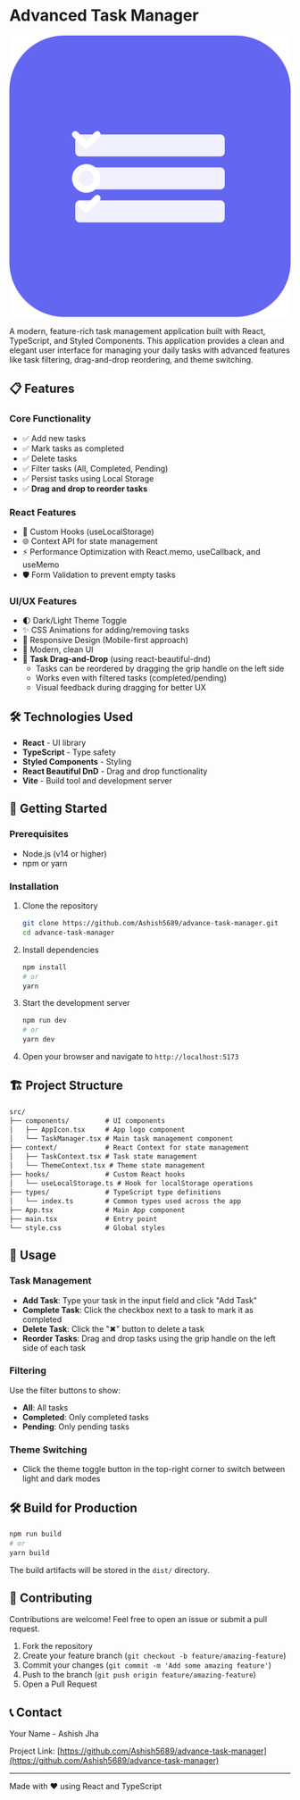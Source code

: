 # Advanced Task Manager

![Task Manager Logo](/public/task-manager-icon.svg)

A modern, feature-rich task management application built with React, TypeScript, and Styled Components. This application provides a clean and elegant user interface for managing your daily tasks with advanced features like task filtering, drag-and-drop reordering, and theme switching.

## 📋 Features

### Core Functionality
- ✅ Add new tasks
- ✅ Mark tasks as completed
- ✅ Delete tasks
- ✅ Filter tasks (All, Completed, Pending)
- ✅ Persist tasks using Local Storage
- ✅ **Drag and drop to reorder tasks**

### React Features
- 🔄 Custom Hooks (useLocalStorage)
- 🌐 Context API for state management
- ⚡ Performance Optimization with React.memo, useCallback, and useMemo
- 🛡️ Form Validation to prevent empty tasks

### UI/UX Features
- 🌓 Dark/Light Theme Toggle
- ✨ CSS Animations for adding/removing tasks
- 📱 Responsive Design (Mobile-first approach)
- 🎨 Modern, clean UI
- 🔄 **Task Drag-and-Drop** (using react-beautiful-dnd)
  - Tasks can be reordered by dragging the grip handle on the left side
  - Works even with filtered tasks (completed/pending)
  - Visual feedback during dragging for better UX

## 🛠️ Technologies Used

- **React** - UI library
- **TypeScript** - Type safety
- **Styled Components** - Styling
- **React Beautiful DnD** - Drag and drop functionality
- **Vite** - Build tool and development server

## 🚀 Getting Started

### Prerequisites

- Node.js (v14 or higher)
- npm or yarn

### Installation

1. Clone the repository
   ```bash
   git clone https://github.com/Ashish5689/advance-task-manager.git
   cd advance-task-manager
   ```

2. Install dependencies
   ```bash
   npm install
   # or
   yarn
   ```

3. Start the development server
   ```bash
   npm run dev
   # or
   yarn dev
   ```

4. Open your browser and navigate to `http://localhost:5173`

## 🏗️ Project Structure

```
src/
├── components/         # UI components
│   ├── AppIcon.tsx     # App logo component
│   └── TaskManager.tsx # Main task management component
├── context/            # React Context for state management
│   ├── TaskContext.tsx # Task state management
│   └── ThemeContext.tsx # Theme state management
├── hooks/              # Custom React hooks
│   └── useLocalStorage.ts # Hook for localStorage operations
├── types/              # TypeScript type definitions
│   └── index.ts        # Common types used across the app
├── App.tsx             # Main App component
├── main.tsx            # Entry point
└── style.css           # Global styles
```

## 🔧 Usage

### Task Management
- **Add Task**: Type your task in the input field and click "Add Task"
- **Complete Task**: Click the checkbox next to a task to mark it as completed
- **Delete Task**: Click the "✖" button to delete a task
- **Reorder Tasks**: Drag and drop tasks using the grip handle on the left side of each task

### Filtering
Use the filter buttons to show:
- **All**: All tasks
- **Completed**: Only completed tasks
- **Pending**: Only pending tasks

### Theme Switching
- Click the theme toggle button in the top-right corner to switch between light and dark modes

## 🛠️ Build for Production

```bash
npm run build
# or
yarn build
```

The build artifacts will be stored in the `dist/` directory.

## 🤝 Contributing

Contributions are welcome! Feel free to open an issue or submit a pull request.

1. Fork the repository
2. Create your feature branch (`git checkout -b feature/amazing-feature`)
3. Commit your changes (`git commit -m 'Add some amazing feature'`)
4. Push to the branch (`git push origin feature/amazing-feature`)
5. Open a Pull Request

## 📞 Contact

Your Name - Ashish Jha

Project Link: [https://github.com/Ashish5689/advance-task-manager](https://github.com/Ashish5689/advance-task-manager)

---

Made with ❤️ using React and TypeScript 
